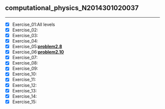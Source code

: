 ## computational_physics_N2014301020037   
***        
- [x] Exercise_01:All levels     
- [x] Exercise_02:      
- [x] Exercise_03:     
- [x] Exercise_04:    
- [x] Exercise_05:**[problem2.8](https://github.com/humorson/computational_physics_N2014301020037/blob/master/exercise_05/exercise_05.md)**    
- [x] Exercise_06:**[problem2.10](https://github.com/humorson/computational_physics_N2014301020037/blob/master/exercise_06/exercise_06.md)**     
- [x] Exercise_07:     
- [x] Exercise_08:    
- [x] Exercise_09:   
- [x] Exercise_10:   
- [x] Exercise_11:   
- [x] Exercise_12:   
- [x] Exercise_13:    
- [x] Exercise_14:    
- [x] Exercise_15:
